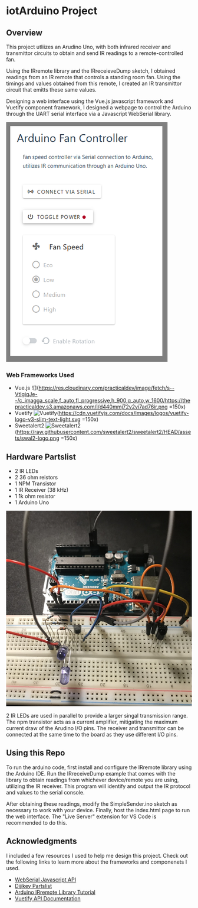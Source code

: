 # iotArduino Project

## Overview
This project utliizes an Arudino Uno, with both infrared receiver and transmittor circuits to obtain and send IR readings to a remote-controlled fan. 

Using the IRremote library and the IRreceieveDump sketch, I obtained readings from an IR remote that controls a standing room fan. Using the timings and values obtained from this remote, I created an IR transmittor circuit that emitts these same values.

Designing a web interface using the Vue.js javascript framework and Vuetify component framework, I designed a webpage to control the Arduino through the UART serial interface via a Javascript WebSerial library. 

![Demo][product-screenshot]

### Web Frameworks Used
* Vue.js ![](https://res.cloudinary.com/practicaldev/image/fetch/s--VtIgiqJe--/c_imagga_scale,f_auto,fl_progressive,h_900,q_auto,w_1600/https://thepracticaldev.s3.amazonaws.com/i/d440mmj72v2vi7ad76ir.png =150x)
* Vuetify ![Vuetify](https://cdn.vuetifyjs.com/docs/images/logos/vuetify-logo-v3-slim-text-light.svg =150x)
* Sweetalert2 ![Sweetalert2](https://raw.githubusercontent.com/sweetalert2/sweetalert2/HEAD/assets/swal2-logo.png =150x)
## Hardware Partslist
* 2 IR LEDs
* 2 36 ohm reistors
* 1 NPM Transistor
* 1 IR Receiver (38 kHz)
* 1 1k ohm resistor
* 1 Arduino Uno

![Circuit-picture][circuit-picture]

2 IR LEDs are used in parallel to provide a larger singal transmission range. The npm transistor acts as a current amplifier, mitigating the maximum current draw of the Arudino I/O pins. The receiver and transmittor can be connected at the same time to the board as they use different I/O pins.


## Using this Repo
To run the arduino code, first install and configure the IRremote library using the Arduino IDE. Run the IRreceiveDump example that comes with the library to obtain readings from whichever device/remote you are using, utilizing the IR receiver. This program will identify and output the IR protocol and values to the serial console.

After obtaining these readings, modify the SimpleSender.ino sketch as necessary to work with your device. Finally, host the index.html page to run the web interface. The "Live Server" extension for VS Code is recommended to do this.

<!-- ACKNOWLEDGMENTS -->
## Acknowledgments

I included a few resources I used to help me design this project. Check out the following links to learn more about the frameworks and componenets I used.

* [WebSerial Javascript API](https://makeabilitylab.github.io/physcomp/communication/web-serial.html)
* [Dijikey Partslist](https://www.digikey.ca/en/maker/blogs/2021/how-to-send-and-receive-ir-signals-with-a-raspberry-pi)
* [Arduino IRremote Library Tutorial](https://randomnerdtutorials.com/arduino-ir-remote-control/)
* [Vuetify API Documentation](https://vuetifyjs.com/en/getting-started/installation/)


<!-- MARKDOWN LINKS & IMAGES -->
[product-screenshot]: images/uiDemo1.png
[circuit-picture]: images/IMG_1640.jpg
[vue.js]: https://res.cloudinary.com/practicaldev/image/fetch/s--VtIgiqJe--/c_imagga_scale,f_auto,fl_progressive,h_900,q_auto,w_1600/https://thepracticaldev.s3.amazonaws.com/i/d440mmj72v2vi7ad76ir.png
[vuetify]: https://cdn.vuetifyjs.com/docs/images/logos/vuetify-logo-v3-slim-text-light.svg
[sweetalert2]: https://raw.githubusercontent.com/sweetalert2/sweetalert2/HEAD/assets/swal2-logo.png
